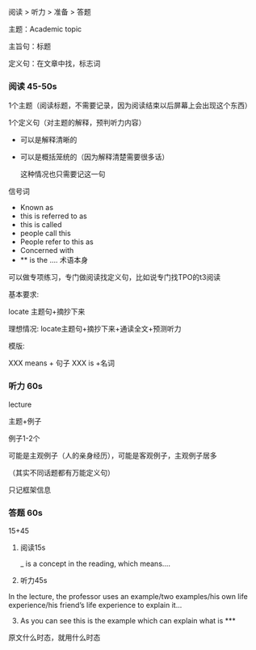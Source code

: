 阅读 > 听力 > 准备 > 答题



主题：Academic topic

主旨句：标题

定义句：在文章中找，标志词



### 阅读 45-50s

1个主题（阅读标题，不需要记录，因为阅读结束以后屏幕上会出现这个东西）

1个定义句（对主题的解释，预判听力内容）

- 可以是解释清晰的

- 可以是概括笼统的（因为解释清楚需要很多话）

  这种情况也只需要记这一句

信号词

- Known as
- this is referred to as
- this is called
- people call this
- People refer to this as
- Concerned with
- \*\* is the .... 术语本身



可以做专项练习，专门做阅读找定义句，比如说专门找TPO的t3阅读

基本要求:

locate 主题句+摘抄下来

理想情况: locate主题句+摘抄下来+通读全文+预测听力 

模版:

XXX means + 句子 XXX is +名词



### 听力 60s

lecture

主题+例子

例子1-2个

可能是主观例子（人的亲身经历），可能是客观例子，主观例子居多

（其实不同话题都有万能定义句）

只记框架信息



### 答题 60s

15+45

1. 阅读15s

   _ is a concept in the reading, which means.…

2. 听力45s

  In the lecture, the professor uses an example/two examples/his own life experience/his friend’s life experience to explain it...

3. As you can see this is the example which can explain what is ***



原文什么时态，就用什么时态


